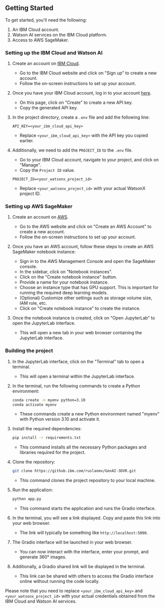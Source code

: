 ## Getting Started

To get started, you'll need the following:

1. An IBM Cloud account.
2. Watson AI services on the IBM Cloud platform.
3. Access to AWS SageMaker.

### Setting up the IBM Cloud and Watson AI

1. Create an account on [IBM Cloud](https://cloud.ibm.com/).

   - Go to the IBM Cloud website and click on "Sign up" to create a new account.
   - Follow the on-screen instructions to set up your account.

2. Once you have your IBM Cloud account, log in to your account [here](https://cloud.ibm.com/iam/apikeys).

   - On this page, click on "Create" to create a new API key.
   - Copy the generated API key.

3. In the project directory, create a `.env` file and add the following line:

   ```plaintext
   API_KEY=<your_ibm_cloud_api_key>
   ```

   - Replace `<your_ibm_cloud_api_key>` with the API key you copied earlier.

4. Additionally, we need to add the `PROJECT_ID` to the `.env` file.

   - Go to your IBM Cloud account, navigate to your project, and click on "Manage".
   - Copy the `Project ID` value.

   ```plaintext
   PROJECT_ID=<your_watsonx_project_id>
   ```

   - Replace `<your_watsonx_project_id>` with your actual WatsonX project ID.

### Setting up AWS SageMaker

1. Create an account on [AWS](https://aws.amazon.com/).

   - Go to the AWS website and click on "Create an AWS Account" to create a new account.
   - Follow the on-screen instructions to set up your account.

2. Once you have an AWS account, follow these steps to create an AWS SageMaker notebook instance:

   - Sign in to the AWS Management Console and open the SageMaker console.
   - In the sidebar, click on "Notebook instances".
   - Click on the "Create notebook instance" button.
   - Provide a name for your notebook instance.
   - Choose an instance type that has GPU support. This is important for running the required deep learning models.
   - (Optional) Customize other settings such as storage volume size, IAM role, etc.
   - Click on "Create notebook instance" to create the instance.

3. Once the notebook instance is created, click on "Open JupyterLab" to open the JupyterLab interface.

   - This will open a new tab in your web browser containing the JupyterLab interface.

### Building the project

1. In the JupyterLab interface, click on the "Terminal" tab to open a terminal.

   - This will open a terminal within the JupyterLab interface.

2. In the terminal, run the following commands to create a Python environment:

   ```bash
   conda create -n myenv python=3.10
   conda activate myenv
   ```

   - These commands create a new Python environment named "myenv" with Python version 3.10 and activate it.

3. Install the required dependencies:

   ```bash
   pip install -r requirements.txt
   ```

   - This command installs all the necessary Python packages and libraries required for the project.

4. Clone the repository:

   ```bash
   git clone https://github.ibm.com/ruslanmv/GenAI-3DVR.git
   ```

   - This command clones the project repository to your local machine.

5. Run the application:

   ```bash
   python app.py
   ```

   - This command starts the application and runs the Gradio interface.

6. In the terminal, you will see a link displayed. Copy and paste this link into your web browser.

   - The link will typically be something like `http://localhost:5000`.

7. The Gradio interface will be launched in your web browser.

   - You can now interact with the interface, enter your prompt, and generate 360° images.

8. Additionally, a Gradio shared link will be displayed in the terminal.

   - This link can be shared with others to access the Gradio interface online without running the code locally.

Please note that you need to replace `<your_ibm_cloud_api_key>` and `<your_watsonx_project_id>` with your actual credentials obtained from the IBM Cloud and Watson AI services.